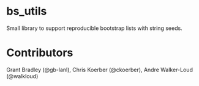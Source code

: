 # bs_utils

Small library to support reproducible bootstrap lists with string seeds.

# Contributors
Grant Bradley (@gb-lanl), Chris Koerber (@ckoerber), Andre Walker-Loud (@walkloud)
